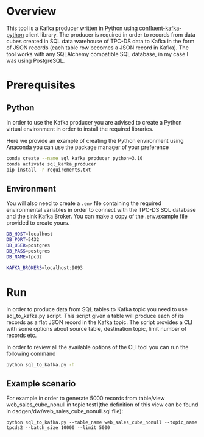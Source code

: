 # Overview
This tool is a Kafka producer written in Python using [confluent-kafka-python](https://github.com/confluentinc/confluent-kafka-python) client library. The producer is required in order to records from data cubes created in SQL data warehouse of TPC-DS data to Kafka in the form of JSON records (each table row becomes a JSON record in Kafka). The tool works with any SQLAlchemy compatible SQL database, in my case I was using PostgreSQL.

# Prerequisites
## Python
In order to use the Kafka producer you are advised to create a Python virtual environment in order to install the required libraries.

Here we provide an example of creating the Python environment using Anaconda you can use the package manager of your preference
```bash
conda create --name sql_kafka_producer python=3.10
conda activate sql_kafka_producer
pip install -r requirements.txt
```

## Environment
You will also need to create a `.env` file containing the required environmental variables in order to connect with the TPC-DS SQL database and the sink Kafka Broker. You can make a copy of the .env.example file provided to create yours.
```sh
DB_HOST=localhost
DB_PORT=5432
DB_USER=postgres
DB_PASS=postgres
DB_NAME=tpcd2

KAFKA_BROKERS=localhost:9093
```

# Run
In order to produce data from SQL tables to Kafka topic you need to use sql_to_kafka.py script. This script given a table will produce each of its records as a flat JSON record in the Kafka topic. The script provides a CLI with some options about source table, destination topic, limit number of records etc. 

In order to review all the available options of the CLI tool you can run the following command
```bash
python sql_to_kafka.py -h
```

## Example scenario
For example in order to generate 5000 records from table/view web_sales_cube_nonull in topic test1(the definition of this view can be found in dsdgen/dw/web_sales_cube_nonull.sql file):
```
python sql_to_kafka.py --table_name web_sales_cube_nonull --topic_name tpcds2 --batch_size 10000 --limit 5000
```
